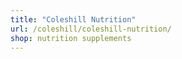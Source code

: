 ```yaml
---
title: "Coleshill Nutrition"
url: /coleshill/coleshill-nutrition/
shop: nutrition supplements
---
```

